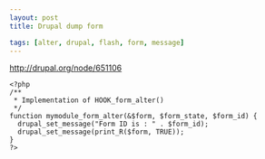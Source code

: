 ```yaml
---
layout: post
title: Drupal dump form

tags: [alter, drupal, flash, form, message]
---
```


http://drupal.org/node/651106

    <?php
    /**
     * Implementation of HOOK_form_alter()
     */
    function mymodule_form_alter(&$form, $form_state, $form_id) {
      drupal_set_message("Form ID is : " . $form_id);
      drupal_set_message(print_R($form, TRUE));
    }
    ?>
